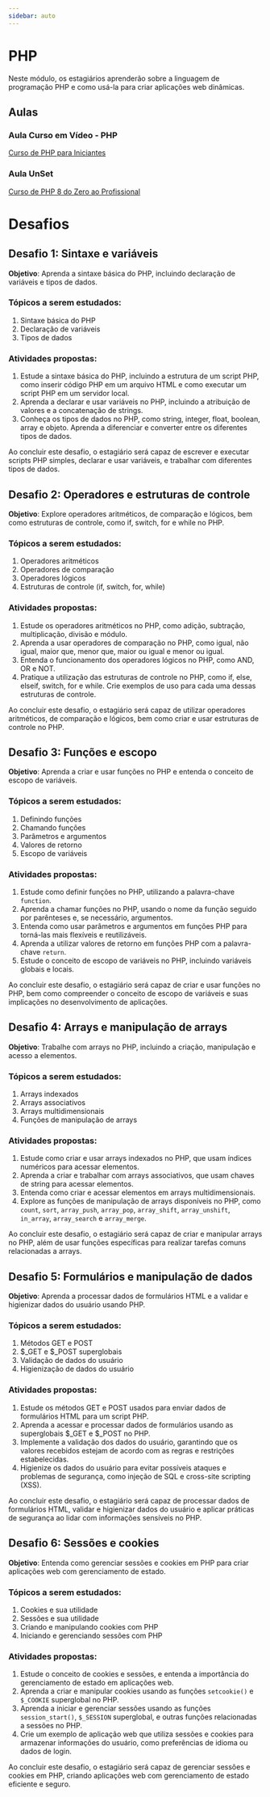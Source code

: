 ```yaml
---
sidebar: auto
---
```


# PHP

Neste módulo, os estagiários aprenderão sobre a linguagem de programação PHP e como usá-la para criar aplicações web dinâmicas.

## Aulas

### Aula Curso em Vídeo - PHP

[Curso de PHP para Iniciantes](https://www.youtube.com/playlist?list=PLHz_AreHm4dm4beCCCmW4xwpmLf6EHY9k)

### Aula UnSet

[Curso de PHP 8 do Zero ao Profissional](https://www.youtube.com/playlist?list=PL0N5TAOhX5E9eJ9Ix6YUIgEw3lNmaIEE9)

# Desafios

## Desafio 1: Sintaxe e variáveis

**Objetivo**: Aprenda a sintaxe básica do PHP, incluindo declaração de variáveis e tipos de dados.

### Tópicos a serem estudados:

1. Sintaxe básica do PHP
2. Declaração de variáveis
3. Tipos de dados

### Atividades propostas:

1. Estude a sintaxe básica do PHP, incluindo a estrutura de um script PHP, como inserir código PHP em um arquivo HTML e como executar um script PHP em um servidor local.
2. Aprenda a declarar e usar variáveis no PHP, incluindo a atribuição de valores e a concatenação de strings.
3. Conheça os tipos de dados no PHP, como string, integer, float, boolean, array e objeto. Aprenda a diferenciar e converter entre os diferentes tipos de dados.

Ao concluir este desafio, o estagiário será capaz de escrever e executar scripts PHP simples, declarar e usar variáveis, e trabalhar com diferentes tipos de dados.

## Desafio 2: Operadores e estruturas de controle

**Objetivo**: Explore operadores aritméticos, de comparação e lógicos, bem como estruturas de controle, como if, switch, for e while no PHP.

### Tópicos a serem estudados:

1. Operadores aritméticos
2. Operadores de comparação
3. Operadores lógicos
4. Estruturas de controle (if, switch, for, while)

### Atividades propostas:

1. Estude os operadores aritméticos no PHP, como adição, subtração, multiplicação, divisão e módulo.
2. Aprenda a usar operadores de comparação no PHP, como igual, não igual, maior que, menor que, maior ou igual e menor ou igual.
3. Entenda o funcionamento dos operadores lógicos no PHP, como AND, OR e NOT.
4. Pratique a utilização das estruturas de controle no PHP, como if, else, elseif, switch, for e while. Crie exemplos de uso para cada uma dessas estruturas de controle.

Ao concluir este desafio, o estagiário será capaz de utilizar operadores aritméticos, de comparação e lógicos, bem como criar e usar estruturas de controle no PHP.

## Desafio 3: Funções e escopo

**Objetivo**: Aprenda a criar e usar funções no PHP e entenda o conceito de escopo de variáveis.

### Tópicos a serem estudados:

1. Definindo funções
2. Chamando funções
3. Parâmetros e argumentos
4. Valores de retorno
5. Escopo de variáveis

### Atividades propostas:

1. Estude como definir funções no PHP, utilizando a palavra-chave `function`.
2. Aprenda a chamar funções no PHP, usando o nome da função seguido por parênteses e, se necessário, argumentos.
3. Entenda como usar parâmetros e argumentos em funções PHP para torná-las mais flexíveis e reutilizáveis.
4. Aprenda a utilizar valores de retorno em funções PHP com a palavra-chave `return`.
5. Estude o conceito de escopo de variáveis no PHP, incluindo variáveis globais e locais.

Ao concluir este desafio, o estagiário será capaz de criar e usar funções no PHP, bem como compreender o conceito de escopo de variáveis e suas implicações no desenvolvimento de aplicações.
## Desafio 4: Arrays e manipulação de arrays

**Objetivo**: Trabalhe com arrays no PHP, incluindo a criação, manipulação e acesso a elementos.

### Tópicos a serem estudados:

1. Arrays indexados
2. Arrays associativos
3. Arrays multidimensionais
4. Funções de manipulação de arrays

### Atividades propostas:

1. Estude como criar e usar arrays indexados no PHP, que usam índices numéricos para acessar elementos.
2. Aprenda a criar e trabalhar com arrays associativos, que usam chaves de string para acessar elementos.
3. Entenda como criar e acessar elementos em arrays multidimensionais.
4. Explore as funções de manipulação de arrays disponíveis no PHP, como `count`, `sort`, `array_push`, `array_pop`, `array_shift`, `array_unshift`, `in_array`, `array_search` e `array_merge`.

Ao concluir este desafio, o estagiário será capaz de criar e manipular arrays no PHP, além de usar funções específicas para realizar tarefas comuns relacionadas a arrays.

## Desafio 5: Formulários e manipulação de dados

**Objetivo**: Aprenda a processar dados de formulários HTML e a validar e higienizar dados do usuário usando PHP.

### Tópicos a serem estudados:

1. Métodos GET e POST
2. $_GET e $_POST superglobais
3. Validação de dados do usuário
4. Higienização de dados do usuário

### Atividades propostas:

1. Estude os métodos GET e POST usados para enviar dados de formulários HTML para um script PHP.
2. Aprenda a acessar e processar dados de formulários usando as superglobais $_GET e $_POST no PHP.
3. Implemente a validação dos dados do usuário, garantindo que os valores recebidos estejam de acordo com as regras e restrições estabelecidas.
4. Higienize os dados do usuário para evitar possíveis ataques e problemas de segurança, como injeção de SQL e cross-site scripting (XSS).

Ao concluir este desafio, o estagiário será capaz de processar dados de formulários HTML, validar e higienizar dados do usuário e aplicar práticas de segurança ao lidar com informações sensíveis no PHP.

## Desafio 6: Sessões e cookies

**Objetivo**: Entenda como gerenciar sessões e cookies em PHP para criar aplicações web com gerenciamento de estado.

### Tópicos a serem estudados:

1. Cookies e sua utilidade
2. Sessões e sua utilidade
3. Criando e manipulando cookies com PHP
4. Iniciando e gerenciando sessões com PHP

### Atividades propostas:

1. Estude o conceito de cookies e sessões, e entenda a importância do gerenciamento de estado em aplicações web.
2. Aprenda a criar e manipular cookies usando as funções `setcookie()` e `$_COOKIE` superglobal no PHP.
3. Aprenda a iniciar e gerenciar sessões usando as funções `session_start()`, `$_SESSION` superglobal, e outras funções relacionadas a sessões no PHP.
4. Crie um exemplo de aplicação web que utiliza sessões e cookies para armazenar informações do usuário, como preferências de idioma ou dados de login.

Ao concluir este desafio, o estagiário será capaz de gerenciar sessões e cookies em PHP, criando aplicações web com gerenciamento de estado eficiente e seguro.

